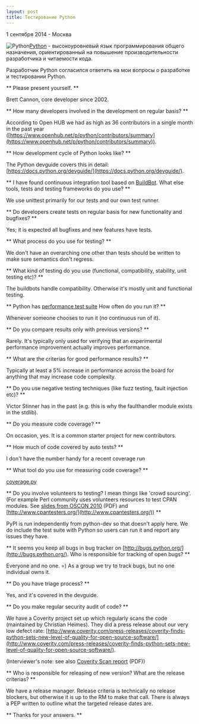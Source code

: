 ```yaml
---
layout: post
title: Тестирование Python
---
```


<p class="meta">1 сентября 2014 - Москва</p>

<img src="http://blog.bronevichok.ru/images/logo-python.png" alt="Python" style="float:left">

[Python](https://www.python.org/) - высокоуровневый язык программирования
общего назначения, ориентированный на повышение производительности разработчика и читаемости кода.

Разработчик Python согласился ответить на мои вопросы о разработке и тестировании Python.

** Please present yourself. **

Brett Cannon, core developer since 2002.

** How many developers involved in the development on regular basis? **

According to Open HUB we had as high as 36 contributors in a single month in the past year ([https://www.openhub.net/p/python/contributors/summary](https://www.openhub.net/p/python/contributors/summary)).

** How development cycle of Python looks like? **

The Python devguide covers this in detail:
[https://docs.python.org/devguide/](https://docs.python.org/devguide/).

** I have found continuous integration tool based on
[BuildBot](https://www.python.org/dev/buildbot/).
What else tools, tests and testing frameworks do you use? **

We use unittest primarily for our tests and our own test runner.

** Do developers create tests on regular basis for new functionality and bugfixes? **

Yes; it is expected all bugfixes and new features have tests.

** What process do you use for testing? **

We don't have an overarching one other than tests
should be written to make sure semantics don't regress.

** What kind of testing do you use (functional, compatibility, stability,
unit testing etc)? **

The buildbots handle compatibility. Otherwise it's mostly unit and functional testing.
 
** Python has [performance test suite](http://hg.python.org/benchmarks/file/9a1136898539/README.txt)
How often do you run it? **

Whenever someone chooses to run it (no continuous run of it).
 
** Do you compare results only with previous versions? **

Rarely. It's typically only used for verifying that
an experimental performance improvement actually improves performance.

** What are the criterias for good performance results? **

Typically at least a 5% increase in performance across
the board for anything that may increase code complexity.

** Do you use negative testing techniques
(like fuzz testing, fault injection etc)? **

Victor Stinner has in the past (e.g. this is
why the faulthandler module exists in the stdlib).

** Do you measure code coverage? **

On occasion, yes. It is a common starter project for new contributors.

** How much of code covered by auto tests? **

I don't have the number handy for a recent coverage run

** What tool do you use for measuring code coverage? **

[coverage.py](https://pypi.python.org/pypi/coverage)

<!--
** How looks development and testing of new feature? **
-->

** Do you involve volunteers to testing? I mean things like 'crowd sourcing'.
(For example Perl community uses volunteers resources to test CPAN modules.
See [slides from OSCON 2010](http://www.dagolden.com/wp-content/uploads/2009/04/Free-QA-OSCON-2010.pdf) (PDF)
and [http://www.cpantesters.org/](http://www.cpantesters.org/)) **

PyPI is run independently from python-dev so that doesn't apply here.
We do include the test suite with Python so users can run it and report any issues they have.

** It seems you keep all bugs in bug tracker on [http://bugs.python.org/](http://bugs.python.org/).
Who is responsible for tracking of open bugs? **

Everyone and no one. =) As a group we try to track bugs, but no one individual owns it.

** Do you have triage process? **

Yes, and it's covered in the devguide.

** Do you make regular security audit of code? **

We have a Coverity project set up which regularly
scans the code (maintained by Christian Heimes).
They did a press release about our very low defect rate:
[http://www.coverity.com/press-releases/coverity-finds-python-sets-new-level-of-quality-for-open-source-software/](http://www.coverity.com/press-releases/coverity-finds-python-sets-new-level-of-quality-for-open-source-software/).

(Interviewer's note: see also [Coverity Scan report](http://wpcme.coverity.com/wp-content/uploads/2013-Coverity-Scan-Spotlight-Python.pdf) (PDF))

<!--
** Do you use static or dynamic code analysis tools or services like Coverity?
Or maybe another techniques directed to improving quality of code? **
-->

** Who is responsible for releasing of new version? What are the release criterias? **

We have a release manager. Release criteria is technically
no release blockers, but otherwise it is up to the RM to make that call.
There is always a PEP written to outline what the targeted release dates are.

<!--
** What was the most interesting bug in your practice? :) **
-->

** Thanks for your answers. **
